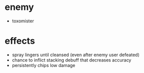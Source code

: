 # enemy
* toxomister
# effects
* spray lingers until cleansed (even after enemy user defeated)
* chance to inflict stacking debuff that decreases accuracy
* persistently chips low damage
